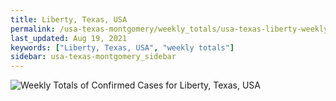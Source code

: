 ```yaml
---
title: Liberty, Texas, USA
permalink: /usa-texas-montgomery/weekly_totals/usa-texas-liberty-weekly_totals.html
last_updated: Aug 19, 2021
keywords: ["Liberty, Texas, USA", "weekly totals"]
sidebar: usa-texas-montgomery_sidebar
---
```


![Weekly Totals of Confirmed Cases for Liberty, Texas, USA](/covid_tracker/images/graphs/usa-texas-liberty-weekly_totals_graph.png)
